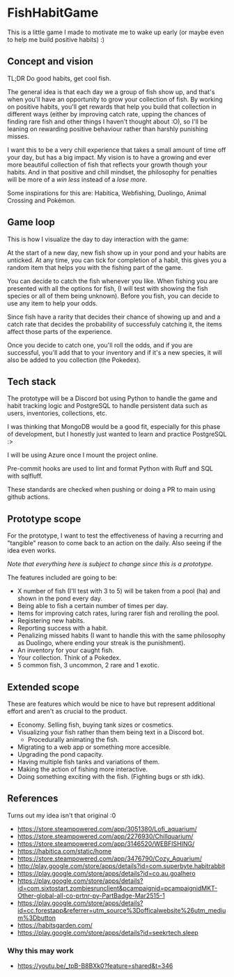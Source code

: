 # FishHabitGame
This is a little game I made to motivate me to wake up early (or maybe even to help me build positive habits) :)

## Concept and vision

TL;DR Do good habits, get cool fish.

The general idea is that each day we a group of fish show up, and that's when you'll have an opportunity to grow your collection of fish. By working on positive habits, you'll get rewards that help you build that collection in different ways (either by improving catch rate, upping the chances of finding rare fish and other things I haven't thought about :O), so I'll be leaning on rewarding positive behaviour rather than harshly punishing misses.

I want this to be a very chill experience that takes a small amount of time off your day, but has a big impact. My vision is to have a growing and ever more beautiful collection of fish that reflects your growth though your habits. And in that positive and chill mindset, the philosophy for penalties will be more of a _win less_ instead of a _lose more_.

Some inspirations for this are: Habitica, Webfishing, Duolingo, Animal Crossing and Pokémon.

## Game loop

This is how I visualize the day to day interaction with the game:

At the start of a new day, new fish show up in your pond and your habits are unticked. At any time, you can tick for completion of a habit, this gives you a random item that helps you with the fishing part of the game.

You can decide to catch the fish whenever you like. When fishing you are presented with all the options for fish, (I will test with showing the fish species or all of them being unknown). Before you fish, you can decide to use any item to help your odds.

Since fish have a rarity that decides their chance of showing up and and a catch rate that decides the probability of successfuly catching it, the items affect those parts of the experience.

Once you decide to catch one, you'll roll the odds, and if you are successful, you'll add that to your inventory and if it's a new species, it will also be added to you collection (the Pokedex).

## Tech stack

The prototype will be a Discord bot using Python to handle the game and habit tracking logic and PostgreSQL to handle persistent data such as users, inventories, collections, etc.

I was thinking that MongoDB would be a good fit, especially for this phase of development, but I honestly just wanted to learn and practice PostgreSQL :>

I will be using Azure once I mount the project online.

Pre-commit hooks are used to lint and format Python with Ruff and SQL with sqlfluff.

These standards are checked when pushing or doing a PR to main using github actions.

## Prototype scope

For the prototype, I want to test the effectiveness of having a recurring and "tangible" reason to come back to an action on the daily. Also seeing if the idea even works.

_Note that everything here is subject to change since this is a prototype._

The features included are going to be:
- X number of fish (I'll test with 3 to 5) will be taken from a pool (ha) and shown in the pond every day.
- Being able to fish a certain number of times per day.
- Items for improving catch rates, luring rarer fish and rerolling the pool.
- Registering new habits.
- Reporting success with a habit.
- Penalizing missed habits (I want to handle this with the same philosophy as Duolingo, where ending your streak is the punishment).
- An inventory for your caught fish.
- Your collection. Think of a Pokedex.
- 5 common fish, 3 uncommon, 2 rare and 1 exotic.

## Extended scope

These are features which would be nice to have but represent additional effort and aren't as crucial to the product.

- Economy. Selling fish, buying tank sizes or cosmetics.
- Visualizing your fish rather than them being text in a Discord bot.
    - Procedurally animating the fish.
- Migrating to a web app or something more accesible.
- Upgrading the pond capacity.
- Having multiple fish tanks and variations of them.
- Making the action of fishing more interactive.
- Doing something exciting with the fish. (Fighting bugs or sth idk).


## References
Turns out my idea isn't that original :0

- https://store.steampowered.com/app/3051380/Lofi_aquarium/
- https://store.steampowered.com/app/2276930/Chillquarium/
- https://store.steampowered.com/app/3146520/WEBFISHING/
- https://habitica.com/static/home
- https://store.steampowered.com/app/3476790/Cozy_Aquarium/
- http://play.google.com/store/apps/details?id=com.superbyte.habitrabbit
- https://play.google.com/store/apps/details?id=co.au.goalhero
- https://play.google.com/store/apps/details?id=com.sixtostart.zombiesrunclient&pcampaignid=pcampaignidMKT-Other-global-all-co-prtnr-py-PartBadge-Mar2515-1
- https://play.google.com/store/apps/details?id=cc.forestapp&referrer=utm_source%3Dofficalwebsite%26utm_medium%3Dbutton
- https://habitsgarden.com/
- https://play.google.com/store/apps/details?id=seekrtech.sleep

### Why this may work
- https://youtu.be/_tpB-B8BXk0?feature=shared&t=346
